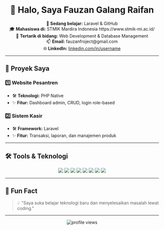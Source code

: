 <h1 align="center">👋 Halo, Saya Fauzan Galang Raifan</h1>

<p align="center">
  🌱 <b>Sedang belajar:</b> Laravel & GitHub  
  <br>
  🎓 <b>Mahasiswa di:</b> STMIK Mardira Indonesia  https://www.stmik-mi.ac.id/ 
  <br>
  💼 <b>Tertarik di bidang:</b> Web Development & Database Management  
  <br>
  📫 <b>Email:</b> fauzanfroject@gmail.com  
  <br>
  🌐 <b>LinkedIn:</b> <a href="#" target="_blank">linkedin.com/in/username</a>  
</p>

---

## 🚀 Proyek Saya

### 1️⃣ Website Pesantren
- 🛠 **Teknologi:** PHP Native  
- ✨ **Fitur:** Dashboard admin, CRUD, login role-based

### 2️⃣ Sistem Kasir
- 🛠 **Framework:** Laravel  
- ✨ **Fitur:** Transaksi, laporan, dan manajemen produk  

---

## 🛠 Tools & Teknologi

<p align="center">
  <img src="https://img.shields.io/badge/PHP-777BB4?style=for-the-badge&logo=php&logoColor=white" />
  <img src="https://img.shields.io/badge/Laravel-FF2D20?style=for-the-badge&logo=laravel&logoColor=white" />
  <img src="https://img.shields.io/badge/MySQL-4479A1?style=for-the-badge&logo=mysql&logoColor=white" />
  <img src="https://img.shields.io/badge/HTML5-E34F26?style=for-the-badge&logo=html5&logoColor=white" />
  <img src="https://img.shields.io/badge/CSS3-1572B6?style=for-the-badge&logo=css3&logoColor=white" />
  <img src="https://img.shields.io/badge/JavaScript-F7DF1E?style=for-the-badge&logo=javascript&logoColor=black" />
  <img src="https://img.shields.io/badge/Git-F05032?style=for-the-badge&logo=git&logoColor=white" />
  <img src="https://img.shields.io/badge/GitHub-181717?style=for-the-badge&logo=github&logoColor=white" />
</p>

---

## 🎯 Fun Fact
> 💡 "Saya suka belajar teknologi baru dan menyelesaikan masalah lewat coding."

---

<p align="center">
  <img src="https://komarev.com/ghpvc/?username=FauzanGalang&label=Profile%20Views&color=blue&style=flat" alt="profile views" />
</p>
